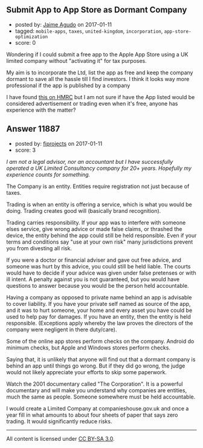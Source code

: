 ## Submit App to App Store as Dormant Company

- posted by: [Jaime Agudo](https://stackexchange.com/users/2440369/jaime-agudo) on 2017-01-11
- tagged: `mobile-apps`, `taxes`, `united-kingdom`, `incorporation`, `app-store-optimization`
- score: 0

Wondering if I could submit a free app to the Apple App Store using a UK limited company without "activating it" for tax purposes. 

My aim is to incorporate the Ltd, list the app as free and keep the company dormant to save all the hassle till I find investors. I think it looks way more professional if the app is published by a company

I have found [this on HMRC][1] but I am not sure if have the App listed would be considered advertisement or trading even when it's free, anyone has experience with the matter? 


  [1]: https://www.gov.uk/guidance/corporation-tax-trading-and-non-trading#what-is-active-for-corporation-tax-purposes


## Answer 11887

- posted by: [fiprojects](https://stackexchange.com/users/5370155/fiprojects) on 2017-01-11
- score: 3

*I am not a legal advisor, nor an accountant but I have successfully operated a UK Limited Consultancy company for 20+ years. Hopefully my experience counts for something.*

The Company is an entity. Entities require registration not just because of taxes. 

Trading is when an entity is offering a service, which is what you would be doing. Trading creates good will (basically brand recognition).

Trading carries responsibility. If your app was to interfere with someone elses service, give wrong advice or made false claims, or thrashed the device, the entity behind the app could still be held responsible. Even if your terms and conditions say "use at your own risk" many jurisdictions prevent you from divesting all risk. 

If you were a doctor or financial adviser and gave out free advice, and someone was hurt by this advice, you could still be held liable. The courts would have to decide if your advice was given under false pretenses or with  ill intent. A penalty against you is not guaranteed, but you would have questions to answer because you would be the person held accountable. 

Having a company as opposed to private name behind an app is advisable to cover liability. If you have your private self named as source of the app, and it was to hurt someone, your home and every asset you have could be used to help pay for damages.  If you have an entity, then the entity is held responsible. (Exceptions apply whereby the law proves the directors of the company were negligent in there duty/care).

Some of the online app stores perform checks on the company. Android do minimum checks, but Apple and Windows stores perform checks. 

Saying that, it is unlikely that anyone will find out that a dormant company is behind an app until things go wrong. But if they did go wrong, the judge would not likely appreciate your efforts to skip some paperwork.

Watch the 2001 documentary called "The Corporation". It is a powerful documentary and will make you understand why companies are entities, much the same as people. Someone somewhere must be held accountable.

I would create a Limited Company at companieshouse.gov.uk and once a year fill in what amounts to about four sheets of paper that says zero trading. It would significantly reduce risks.



---

All content is licensed under [CC BY-SA 3.0](https://creativecommons.org/licenses/by-sa/3.0/).
